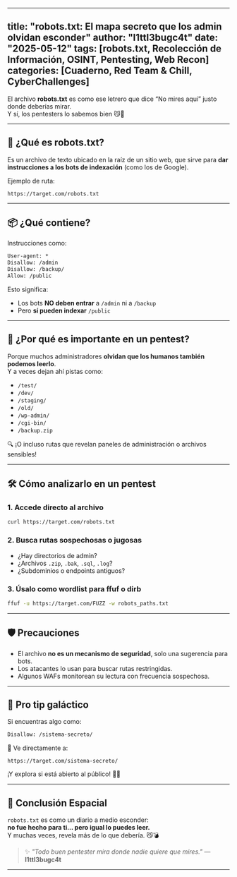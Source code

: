 
---
title: "robots.txt: El mapa secreto que los admin olvidan esconder"
author: "l1ttl3bugc4t"
date: "2025-05-12"
tags: [robots.txt, Recolección de Información, OSINT, Pentesting, Web Recon]
categories: [Cuaderno, Red Team & Chill, CyberChallenges]
---

El archivo **robots.txt** es como ese letrero que dice “No mires aquí” justo donde deberías mirar.  
Y sí, los pentesters lo sabemos bien 😼📜

---

## 🧠 ¿Qué es robots.txt?

Es un archivo de texto ubicado en la raíz de un sitio web, que sirve para **dar instrucciones a los bots de indexación** (como los de Google).

Ejemplo de ruta:
```
https://target.com/robots.txt
```

---

## 📦 ¿Qué contiene?

Instrucciones como:

```txt
User-agent: *
Disallow: /admin
Disallow: /backup/
Allow: /public
```

Esto significa:
- Los bots **NO deben entrar** a `/admin` ni a `/backup`
- Pero **sí pueden indexar** `/public`

---

## 🐾 ¿Por qué es importante en un pentest?

Porque muchos administradores **olvidan que los humanos también podemos leerlo**.  
Y a veces dejan ahí pistas como:

- `/test/`
- `/dev/`
- `/staging/`
- `/old/`
- `/wp-admin/`
- `/cgi-bin/`
- `/backup.zip`

🔍 ¡O incluso rutas que revelan paneles de administración o archivos sensibles!

---

## 🛠️ Cómo analizarlo en un pentest

### 1. Accede directo al archivo

```bash
curl https://target.com/robots.txt
```

### 2. Busca rutas sospechosas o jugosas

- ¿Hay directorios de admin?
- ¿Archivos `.zip`, `.bak`, `.sql`, `.log`?
- ¿Subdominios o endpoints antiguos?

### 3. Úsalo como wordlist para ffuf o dirb

```bash
ffuf -u https://target.com/FUZZ -w robots_paths.txt
```

---

## 🛡️ Precauciones

- El archivo **no es un mecanismo de seguridad**, solo una sugerencia para bots.
- Los atacantes lo usan para buscar rutas restringidas.
- Algunos WAFs monitorean su lectura con frecuencia sospechosa.

---

## 🚀 Pro tip galáctico

Si encuentras algo como:

```txt
Disallow: /sistema-secreto/
```

📎 Ve directamente a:
```
https://target.com/sistema-secreto/
```

¡Y explora si está abierto al público! 🕵️‍♀️

---

## 🚩 Conclusión Espacial

`robots.txt` es como un diario a medio esconder:  
**no fue hecho para ti... pero igual lo puedes leer.**  
Y muchas veces, revela más de lo que debería. 😼💣

> ✨ _"Todo buen pentester mira donde nadie quiere que mires."_ — **l1ttl3bugc4t**

---
